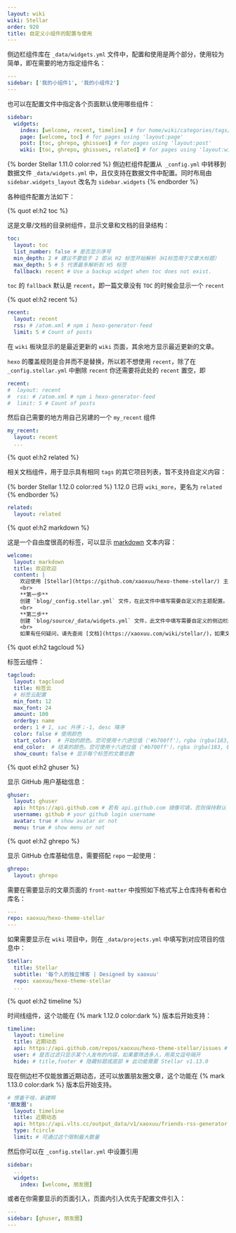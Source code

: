 ```yaml
---
layout: wiki
wiki: Stellar
order: 920
title: 自定义小组件的配置与使用
---
```


侧边栏组件库在 `_data/widgets.yml` 文件中，配置和使用是两个部分，使用较为简单，即在需要的地方指定组件名：

```yaml blog/source/_posts/xxx.md
---
sidebar: ['我的小组件1', '我的小组件2']
---
```

也可以在配置文件中指定各个页面默认使用哪些组件：

```yaml blog/_config.stellar.yml
sidebar:
  widgets:
    index: [welcome, recent, timeline] # for home/wiki/categories/tags/archives/404 pages
    page: [welcome, toc] # for pages using 'layout:page'
    post: [toc, ghrepo, ghissues] # for pages using 'layout:post'
    wiki: [toc, ghrepo, ghissues, related] # for pages using 'layout:wiki'
```

{% border Stellar 1.11.0 color:red %}
侧边栏组件配置从` _config.yml` 中转移到数据文件 `_data/widgets.yml` 中，且仅支持在数据文件中配置。同时布局由 `sidebar.widgets_layout` 改名为 `sidebar.widgets`
{% endborder %}

各种组件配置方法如下：

{% quot el:h2 toc %}

这是文章/文档的目录树组件，显示文章和文档的目录结构：

```yaml blog/source/_data/widgets.yml
toc:
  layout: toc
  list_number: false # 是否显示序号
  min_depth: 2 # 建议不要低于 2 即从 H2 标签开始解析（H1标签用于文章大标题）
  max_depth: 5 # 5 代表最多解析到 H5 标签
  fallback: recent # Use a backup widget when toc does not exist.
```

`toc` 的 `fallback` 默认是 `recent`，即一篇文章没有 `TOC` 的时候会显示一个 `recent`

{% quot el:h2 recent %}

```yaml blog/source/_data/widgets.yml
recent:
  layout: recent
  rss: # /atom.xml # npm i hexo-generator-feed
  limit: 5 # Count of posts
```

在 `wiki` 板块显示的是最近更新的 `wiki` 页面，其余地方显示最近更新的文章。

`hexo` 的覆盖规则是合并而不是替换，所以若不想使用 `recent`，除了在 `_config.stellar.yml` 中删除 `recent` 你还需要将此处的 `recent` 置空，即

```yaml blog/source/_data/widgets.yml
recent:
#  layout: recent
#  rss: # /atom.xml # npm i hexo-generator-feed
#  limit: 5 # Count of posts
```

然后自己需要的地方用自己另建的一个 `my_recent` 组件

```yaml blog/source/_data/widgets.yml
my_recent:
  layout: recent
  ...
```

{% quot el:h2 related %}

相关文档组件，用于显示具有相同 `tags` 的其它项目列表，暂不支持自定义内容：

{% border Stellar 1.12.0 color:red %}
1.12.0 已将 `wiki_more`，更名为 `related`
{% endborder %}

```yaml blog/source/_data/widgets.yml
related:
  layout: related
```

{% quot el:h2 markdown %}

这是一个自由度很高的标签，可以显示 [markdown](https://docs.github.com/cn/get-started/writing-on-github/getting-started-with-writing-and-formatting-on-github/basic-writing-and-formatting-syntax) 文本内容：

```yaml blog/source/_data/widgets.yml
welcome:
  layout: markdown
  title: 欢迎欢迎
  content: |
    欢迎使用 [Stellar](https://github.com/xaoxuu/hexo-theme-stellar/) 主题，下面是您的入门指南，祝您使用愉快！
    <br>
    **第一步**
    创建 `blog/_config.stellar.yml` 文件，在此文件中填写需要自定义的主题配置。
    <br>
    **第二步**
    创建 `blog/source/_data/widgets.yml` 文件，此文件中填写需要自定义的侧边栏组件，例如 `welcome` 组件。
    <br>
    如果有任何疑问，请先查阅 [文档](https://xaoxuu.com/wiki/stellar/)，如果文档中没有提供，请提 [issue](https://github.com/xaoxuu/hexo-theme-stellar/issues/) 向开发中询问。
```

{% quot el:h2 tagcloud %}

标签云组件：

```yaml blog/source/_data/widgets.yml
tagcloud:
  layout: tagcloud
  title: 标签云
  # 标签云配置
  min_font: 12
  max_font: 24
  amount: 100
  orderby: name
  order: 1 # 1, sac 升序；-1, desc 降序
  color: false # 使用颜色
  start_color:  # 开始的颜色。您可使用十六进位值（'#b700ff'），rgba（rgba(183, 0, 255, 1)），hsla（hsla(283, 100%, 50%, 1)）或 颜色关键字。此变量仅在 color 参数开启时才有用。
  end_color:  # 结束的颜色。您可使用十六进位值（'#b700ff'），rgba（rgba(183, 0, 255, 1)），hsla（hsla(283, 100%, 50%, 1)）或 颜色关键字。此变量仅在 color 参数开启时才有用。
  show_count: false # 显示每个标签的文章总数
```

{% quot el:h2 ghuser %}

显示 GitHub 用户基础信息：

```yaml blog/source/_data/widgets.yml
ghuser:
  layout: ghuser
  api: https://api.github.com # 若有 api.github.com 镜像可填，否则保持默认
  username: github # your github login username
  avatar: true # show avatar or not
  menu: true # show menu or not
```

{% quot el:h2 ghrepo %}

显示 GitHub 仓库基础信息，需要搭配 `repo` 一起使用：

```yaml blog/source/_data/widgets.yml
ghrepo:
  layout: ghrepo
```

需要在需要显示的文章页面的 `front-matter` 中按照如下格式写上仓库持有者和仓库名：

```yaml blog/source/_posts/xxx.md
---
repo: xaoxuu/hexo-theme-stellar
---
```

如果需要显示在 `wiki` 项目中，则在 `_data/projects.yml` 中填写到对应项目的信息中：

```yaml blog/source/_data/projects.yml
Stellar:
  title: Stellar
  subtitle: '每个人的独立博客 | Designed by xaoxuu'
  repo: xaoxuu/hexo-theme-stellar
  ...
```

{% quot el:h2 timeline %}

时间线组件，这个功能在 {% mark 1.12.0 color:dark %} 版本后开始支持：

```yaml blog/source/_data/widgets.yml
timeline:
  layout: timeline
  title: 近期动态
  api: https://api.github.com/repos/xaoxuu/hexo-theme-stellar/issues # 若你想限制数量，在api链接后面加上?per_page=1指限制为1条
  user: # 是否过滤只显示某个人发布的内容，如果要筛选多人，用英文逗号隔开
  hide: # title,footer # 隐藏标题或底部 # 此功能需要 Stellar v1.13.0
```

现在侧边栏不仅能放置近期动态，还可以放置朋友圈文章，这个功能在 {% mark 1.13.0 color:dark %} 版本后开始支持。

```yaml blog/source/_data/widgets.yml
# 愣着干啥，新建啊
'朋友圈':
  layout: timeline
  title: 近期动态
  api: https://api.vlts.cc/output_data/v1/xaoxuu/friends-rss-generator # 你的朋友圈数据文件地址
  type: fcircle
  limit: # 可通过这个限制最大数量
```

然后你可以在 `_config.stellar.yml` 中设置引用

```yaml blog/_config.stellar.yml
sidebar:
  ...
  widgets:
    index: [welcome, 朋友圈]
```

或者在你需要显示的页面引入，页面内引入优先于配置文件引入：

```yaml blog/source/_posts/xxx.md
---
sidebar: [ghuser, 朋友圈]
---
```